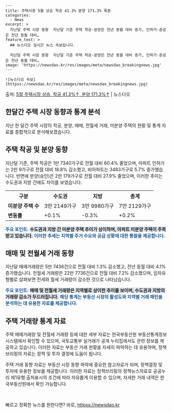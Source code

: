     ---
    title: 주택시장 5월 상승 착공 41.3% 분양 171.3% 폭증
    categories:
      - News
    excerpt: >
      지난달 주택 시장 동향  지난달 기준 주택 착공·분양은 전년 동월 대비 증가, 인허가·준공은 전년 동월 대비…
    feature_text: >
      ## 뉴스다오 실시간 뉴스 속보입니다.
    
      지난달 주택 시장 동향  지난달 기준 주택 착공·분양은 전년 동월 대비 증가, 인허가·준공은 전년 동월 대비…
    image: 'https://newsdao.kr/res/images/meta/newsdao_breakingnews.jpg'
    ---
    
    ![뉴스다오 속보](httpss://newsdao.kr/res/images/meta/newsdao_breakingnews.jpg)

<p>출처: <a href="httpss://newsdao.kr/4506" rel="dofollow">5월 주택시장 상승, 착공 41.3%↑, 분양 171.3%↑</a> | 뉴스다오</p>

<h2 data-ke-size="size26">한달간 주택 시장 동향과 통계 분석</h2>
<p data-ke-size="size16">지난 한 달간 주택 시장의 착공, 분양, 매매, 전월세 거래, 미분양 주택의 현황 및 통계 자료를 종합적으로 분석해보겠습니다.</p>

<h2 data-ke-size="size24">주택 착공 및 분양 동향</h2>
<p data-ke-size="size16">지난달 기준, 주택 착공은 1만 7340가구로 전월 대비 60.4% 줄었으며, 아파트 인허가는 2만 9가구로 전월 대비 18.8% 감소했고, 비아파트는 3483가구로 5.7% 증가했습니다. 반면에 분양(승인)은 2만 179가구로 전월 대비 27.9% 줄었으며, 이러한 추이는 수도권과 지방 간에도 차이를 보였습니다.</p>

<table>
<tr>
<th>구분</th>
<th>수도권</th>
<th>지방</th>
<th>총계</th>
</tr>
<tr>
<td><b>미분양 주택 수</b></td>
<td>3만 2149가구</td>
<td>3만 9980가구</td>
<td>7만 2129가구</td>
</tr>
<tr>
<td><b>변동률</b></td>
<td>+0.1%</td>
<td>-0.3%</td>
<td>+0.2%</td>
</tr>
</table>

<b><span style="color: #1a5490;">주요 포인트:</span></b>
<b><span style="background-color: #21538527;">수도권과 지방 간 미분양 주택 추이가 상이하며, 아파트 미분양 주택이 주목받고 있습니다.</span></b>
<b><span style="color: #1a5490;">이러한 추세는 지역별 주거 수요와 공급 상황에 대한 통찰을 제공합니다.</span></b>

<h2 data-ke-size="size24">매매 및 전월세 거래 동향</h2>
<p data-ke-size="size16">지난달 매매거래량은 5만 7436건으로 전월 대비 1.3% 감소했고, 전년 동월 대비 4.1% 증가했습니다. 전월세 거래량은 22만 7736건으로 전월 대비 7.2% 감소했으며, 임차유형별로 살펴보면 전세와 월세 거래량이 감소한 것으로 나타났습니다.</p>

<b><span style="color: #1a5490;">주요 포인트:</span></b>
<b><span style="background-color: #21538527;">매매 및 전월세 거래량은 지역별로 상이한 추이를 보이며, 수도권과 지방의 거래량 감소가 두드러집니다.</span></b>
<b><span style="color: #1a5490;">해당 통계는 부동산 시장의 활성도와 지역별 거래 패턴을 분석하는 데 유용한 자료를 제공합니다.</span></b>

<h2 data-ke-size="size24">주택 거래량 통계 자료</h2>
<p data-ke-size="size16">주택 매매거래량 및 전월세 거래량 등에 대한 세부 자료는 한국부동산원 부동산통계정보시스템에서 확인할 수 있으며, 국토교통부 실거래가 공개 누리집에서도 관련 정보를 제공하고 있습니다. 이러한 자료는 부동산 거래 현황을 자세히 파악하는 데 유용하며, 정책브리핑의 자료는 정책 및 투자 결정에 도움이 됩니다.</p>

<p data-ke-size="size16">주택 거래 동향 자료는 부동산 시장 동향 파악에 중요한 참고자료가 되며, 정책결정 및 투자에 유용한 정보를 제공합니다. 이러한 자료는 정책브리핑의 정책뉴스자료로 공공누리 제1유형:출처표시의 조건에 따라 자유롭게 이용할 수 있으며, 자세한 거래 내역은 한국부동산원에서 확인 가능합니다.</p>

<p data-ke-size="size16">&nbsp;</p> 

빠르고 정확한 뉴스를 원한다면? 바로, <a href="httpss://newsdao.kr" rel="dofollow">httpss://newsdao.kr</a>


    